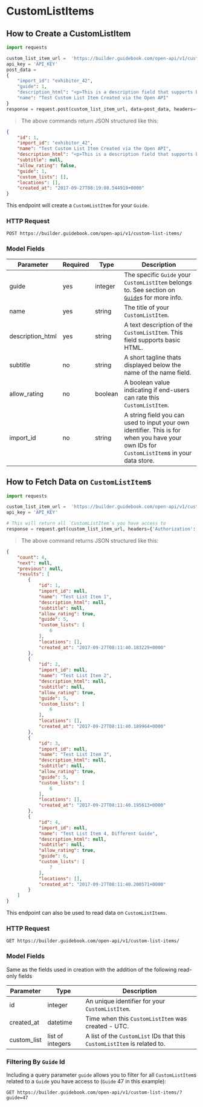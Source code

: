 # CustomListItems

## How to Create a CustomListItem


```python
import requests

custom_list_item_url =  'https://builder.guidebook.com/open-api/v1/custom-list-items/'
api_key = 'API_KEY'
post_data =
{
	"import_id": "exhibitor_42",
	"guide": 1,
	"description_html": "<p>This is a description field that supports basic HTML</p>",
	"name": "Test Custom List Item Created via the Open API"
}
response = request.post(custom_list_item_url, data=post_data, headers={'Authorization': 'JWT ' + api_key}).json()


```

> The above commands return JSON structured like this:

```json
{
	"id": 1,
	"import_id": "exhibitor_42",
	"name": "Test Custom List Item Created via the Open API",
	"description_html": "<p>This is a description field that supports basic HTML</p>",
	"subtitle": null,
	"allow_rating": false,
	"guide": 1,
	"custom_lists": [],
	"locations": [],
	"created_at": "2017-09-27T08:19:08.544919+0000"
}

```


This endpoint will create a `CustomListItem` for your `Guide`.

### HTTP Request

`POST https://builder.guidebook.com/open-api/v1/custom-list-items/`

### Model Fields

Parameter       | Required  | Type    | Description
---------       | --------  | ------- | -----------
guide           | yes | integer  | The specific `Guide` your `CustomListItem` belongs to.  See section on [`Guide`](#guides)s for more info.
name            | yes | string   | The title of your `CustomListItem`.
description_html| yes | string   | A text description of the `CustomListItem`. This field supports basic HTML.
subtitle        | no  | string   | A short tagline thats displayed below the name of the name field.
allow_rating    | no  | boolean  | A boolean value indicating if end-users can rate this `CustomListItem`.
import_id       | no  | string     | A string field you can used to input your own identifier.  This is for when you have your own IDs for `CustomListItem`s in your data store.


## How to Fetch Data on `CustomListItem`s


```python
import requests

custom_list_item_url =  'https://builder.guidebook.com/open-api/v1/custom-list-items/'
api_key = 'API_KEY'

# This will return all `CustomListItem`s you have access to
response = request.get(custom_list_item_url, headers={'Authorization': 'JWT ' + api_key})
```

> The above command returns JSON structured like this:

```json
{
	"count": 4,
	"next": null,
	"previous": null,
	"results": [
		{
			"id": 1,
			"import_id": null,
			"name": "Test List Item 1",
			"description_html": null,
			"subtitle": null,
			"allow_rating": true,
			"guide": 5,
			"custom_lists": [
				6
			],
			"locations": [],
			"created_at": "2017-09-27T08:11:40.183229+0000"
		},
		{
			"id": 2,
			"import_id": null,
			"name": "Test List Item 2",
			"description_html": null,
			"subtitle": null,
			"allow_rating": true,
			"guide": 5,
			"custom_lists": [
				6
			],
			"locations": [],
			"created_at": "2017-09-27T08:11:40.189964+0000"
		},
		{
			"id": 3,
			"import_id": null,
			"name": "Test List Item 3",
			"description_html": null,
			"subtitle": null,
			"allow_rating": true,
			"guide": 5,
			"custom_lists": [
				6
			],
			"locations": [],
			"created_at": "2017-09-27T08:11:40.195613+0000"
		},
		{
			"id": 4,
			"import_id": null,
			"name": "Test List Item 4, Different Guide",
			"description_html": null,
			"subtitle": null,
			"allow_rating": true,
			"guide": 6,
			"custom_lists": [
				7
			],
			"locations": [],
			"created_at": "2017-09-27T08:11:40.200571+0000"
		}
	]
}
```


This endpoint can also be used to read data on `CustomListItems`.

### HTTP Request

`GET https://builder.guidebook.com/open-api/v1/custom-list-items/`

### Model Fields

Same as the fields used in creation with the addition of the following read-only fields

Parameter       | Type    | Description
---------       | ------- | -----------
id              | integer  | An unique identifier for your `CustomListItem`.
created_at      | datetime | Time when this `CustomListItem` was created - UTC.
custom_list     | list of integers | A list of the `CustomList` IDs that this `CustomListItem` is related to.


### Filtering By `Guide` Id

Including a query parameter `guide` allows you to filter for all `CustomListItem`s related to a `Guide` you have access to (`Guide` 47 in this example):

`GET https://builder.guidebook.com/open-api/v1/custom-list-items/?guide=47`
